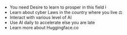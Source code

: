 - You need Desire to learn to prosper in this field <img width="15" height="15" alt="image" src="https://github.com/user-attachments/assets/13073f8a-2551-41cd-8deb-2a803392581c" />
- Learn about cyber Laws in the country where you live ⚖️
- Interact with various level of AI
- Use AI daily to accelerate else you are late
- Learn more about Huggingface.co
